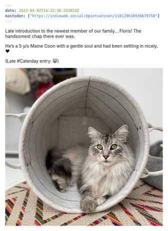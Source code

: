 ```yaml
---
date: 2023-04-02T14:15:30.533024Z
mastodon: ["https://indieweb.social/@pietvanzoen/110129638936679758"]
---
```

Late introduction to the newest member of our family… Floris! The handsomest chap there ever was. 

He’s a 5 y/o Maine Coon with a gentle soul and had been settling in nicely. ❤️

(Late #Caterday entry. 😸)

![grey Maine coon cat led in a turned over laundry basket](/media/929C3334-DDE7-4FFF-9EE6-1EA14F770E29.jpeg)
